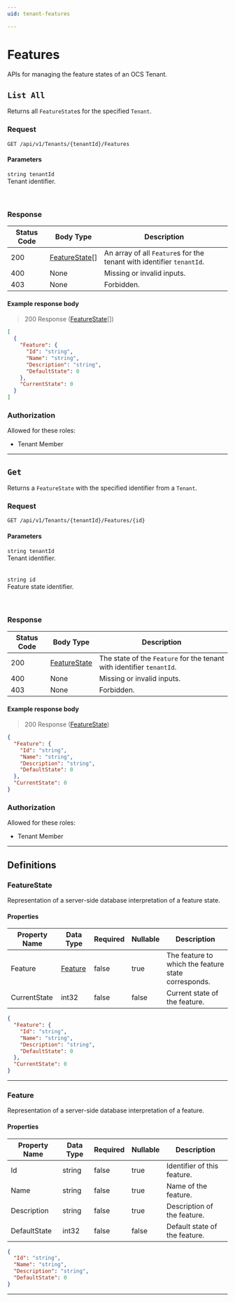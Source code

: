 ```yaml
---
uid: tenant-features

---
```


# Features
APIs for managing the feature states of an OCS Tenant.

## `List All`

<a id="opIdTenantFeatureState_List All"></a>

Returns all `FeatureState`s for the specified `Tenant`.

### Request
```text 
GET /api/v1/Tenants/{tenantId}/Features
```

#### Parameters

`string tenantId`
<br/>Tenant identifier.<br/><br/><br/>

### Response

|Status Code|Body Type|Description|
|---|---|---|
|200|[FeatureState](#schemafeaturestate)[]|An array of all `Feature`s for the tenant with identifier `tenantId`.|
|400|None|Missing or invalid inputs.<br/>|
|403|None|Forbidden.<br/>|

#### Example response body
> 200 Response ([FeatureState](#schemafeaturestate)[])

```json
[
  {
    "Feature": {
      "Id": "string",
      "Name": "string",
      "Description": "string",
      "DefaultState": 0
    },
    "CurrentState": 0
  }
]
```

### Authorization

Allowed for these roles: 
<ul>
<li>Tenant Member</li>
</ul>

---

## `Get`

<a id="opIdTenantFeatureState_Get"></a>

Returns a `FeatureState` with the specified identifier from a `Tenant`.

### Request
```text 
GET /api/v1/Tenants/{tenantId}/Features/{id}
```

#### Parameters

`string tenantId`
<br/>Tenant identifier.<br/><br/><br/>`string id`
<br/>Feature state identifier.<br/><br/><br/>

### Response

|Status Code|Body Type|Description|
|---|---|---|
|200|[FeatureState](#schemafeaturestate)|The state of the `Feature` for the tenant with identifier `tenantId`.|
|400|None|Missing or invalid inputs.<br/>|
|403|None|Forbidden.<br/>|

#### Example response body
> 200 Response ([FeatureState](#schemafeaturestate))

```json
{
  "Feature": {
    "Id": "string",
    "Name": "string",
    "Description": "string",
    "DefaultState": 0
  },
  "CurrentState": 0
}
```

### Authorization

Allowed for these roles: 
<ul>
<li>Tenant Member</li>
</ul>

---
## Definitions

### FeatureState

<a id="schemafeaturestate"></a>
<a id="schema_FeatureState"></a>
<a id="tocSfeaturestate"></a>
<a id="tocsfeaturestate"></a>

Representation of a server-side database interpretation of a feature state.

#### Properties

|Property Name|Data Type|Required|Nullable|Description|
|---|---|---|---|---|
|Feature|[Feature](#schemafeature)|false|true|The feature to which the feature state corresponds.|
|CurrentState|int32|false|false|Current state of the feature.|

```json
{
  "Feature": {
    "Id": "string",
    "Name": "string",
    "Description": "string",
    "DefaultState": 0
  },
  "CurrentState": 0
}

```

---

### Feature

<a id="schemafeature"></a>
<a id="schema_Feature"></a>
<a id="tocSfeature"></a>
<a id="tocsfeature"></a>

Representation of a server-side database interpretation of a feature.

#### Properties

|Property Name|Data Type|Required|Nullable|Description|
|---|---|---|---|---|
|Id|string|false|true|Identifier of this feature.|
|Name|string|false|true|Name of the feature.|
|Description|string|false|true|Description of the feature.|
|DefaultState|int32|false|false|Default state of the feature.|

```json
{
  "Id": "string",
  "Name": "string",
  "Description": "string",
  "DefaultState": 0
}

```

---

